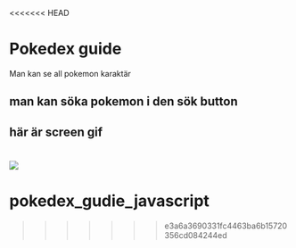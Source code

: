 <<<<<<< HEAD
<h1> Pokedex guide </h1>

Man kan se all pokemon karaktär

<h2> man kan söka pokemon i den sök button </h2>

<h2> här är screen gif  </h2>

![](pokemon.gif)
=======
# pokedex_gudie_javascript
>>>>>>> e3a6a3690331fc4463ba6b15720356cd084244ed
